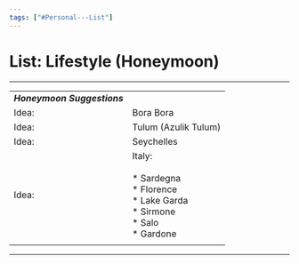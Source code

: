 ```yaml
---
tags: ["#Personal---List"]
---
```

# List: Lifestyle (Honeymoon)

* * *

|     |     |
| --- | --- |
| _**Honeymoon Suggestions**_ |     |
| Idea: | Bora Bora |
| Idea: | Tulum (Azulik Tulum) |
| Idea: | Seychelles |
| Idea: | Italy:<br><br>* Sardegna<br>* Florence <br>* Lake Garda<br>	* Sirmone<br>	* Salo<br>	* Gardone |
|     |     |

* * *
